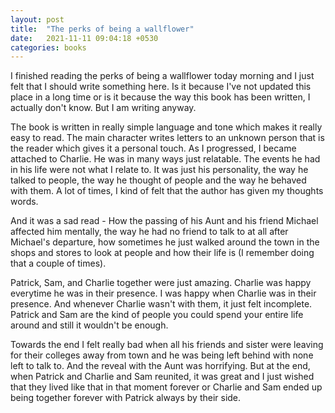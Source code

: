 ```yaml
---
layout: post
title:  "The perks of being a wallflower"
date:   2021-11-11 09:04:18 +0530
categories: books
---
```


I finished reading the perks of being a wallflower today morning and I just
felt that I should write something here. Is it because I've not updated this
place in a long time or is it because the way this book has been written, I
actually don't know. But I am writing anyway.

The book is written in really simple language and tone which makes it really
easy to read. The main character writes letters to an unknown person that is
the reader which gives it a personal touch. As I progressed, I became attached
to Charlie. He was in many ways just relatable. The events he had in his life
were not what I relate to. It was just his personality, the way he talked to
people, the way he thought of people and the way he behaved with them. A lot of
times, I kind of felt that the author has given my thoughts words.

And it was a sad read - How the passing of his Aunt and his friend Michael
affected him mentally, the way he had no friend to talk to at all after
Michael's departure, how sometimes he just walked around the town in the shops
and stores to look at people and how their life is (I remember doing that a
couple of times).

Patrick, Sam, and Charlie together were just amazing. Charlie was happy
everytime he was in their presence. I was happy when Charlie was in their
presence. And whenever Charlie wasn't with them, it just felt incomplete.
Patrick and Sam are the kind of people you could spend your entire life around
and still it wouldn't be enough.

Towards the end I felt really bad when all his friends and sister were leaving
for their colleges away from town and he was being left behind with none left
to talk to. And the reveal with the Aunt was horrifying. But at the end, when
Patrick and Charlie and Sam reunited, it was great and I just wished that they
lived like that in that moment forever or Charlie and Sam ended up being
together forever with Patrick always by their side.

